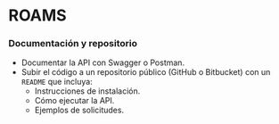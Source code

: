 # ROAMS

### Documentación y repositorio
- Documentar la API con Swagger o Postman.
- Subir el código a un repositorio público (GitHub o Bitbucket) con un `README` que incluya:
    - Instrucciones de instalación.
    - Cómo ejecutar la API.
    - Ejemplos de solicitudes.


